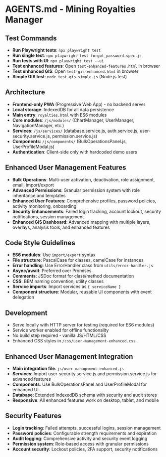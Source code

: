 # AGENTS.md - Mining Royalties Manager

## Test Commands
- **Run Playwright tests**: `npx playwright test`
- **Run single test**: `npx playwright test forgot_password.spec.js`
- **Run tests with UI**: `npx playwright test --ui`
- **Test enhanced features**: Open `test-enhanced-features.html` in browser
- **Test enhanced GIS**: Open `test-gis-enhanced.html` in browser
- **Simple GIS test**: `node test-gis-simple.js` (Node.js test)

## Architecture
- **Frontend-only PWA** (Progressive Web App) - no backend server
- **Local storage**: IndexedDB for all data persistence
- **Main entry**: `royalties.html` with ES6 modules
- **Core modules**: `/js/modules/` (ChartManager, UserManager, NavigationManager, etc.)
- **Services**: `/js/services/` (database.service.js, auth.service.js, user-security.service.js, permission.service.js)
- **Components**: `/js/components/` (BulkOperationsPanel.js, UserProfileModal.js)
- **Authentication**: Client-side only with hardcoded demo users

## Enhanced User Management Features
- **Bulk Operations**: Multi-user activation, deactivation, role assignment, email, import/export
- **Advanced Permissions**: Granular permission system with role inheritance and templates
- **Enhanced User Features**: Comprehensive profiles, password policies, activity monitoring, onboarding
- **Security Enhancements**: Failed login tracking, account lockout, security notifications, session management
- **Enhanced GIS Dashboard**: Advanced mapping with multiple layers, overlays, analysis tools, and enhanced features

## Code Style Guidelines
- **ES6 modules**: Use `import/export` syntax
- **File structure**: PascalCase for classes, camelCase for instances
- **Error handling**: Use ErrorHandler class from `utils/error-handler.js`
- **Async/await**: Preferred over Promises
- **Comments**: JSDoc format for class/method documentation
- **CSS**: BEM naming convention, utility classes
- **Service imports**: Import services as `{ serviceName }`
- **Component structure**: Modular, reusable UI components with event delegation

## Development
- Serve locally with HTTP server for testing (required for ES6 modules)
- Service worker enabled for offline functionality
- No build step required - vanilla JS/HTML/CSS
- Enhanced CSS styles in `/css/user-management-enhanced.css`

## Enhanced User Management Integration
- **Main integration file**: `js/user-management-enhanced.js`
- **Services**: Import user-security.service.js and permission.service.js for advanced features
- **Components**: Use BulkOperationsPanel and UserProfileModal for enhanced UI
- **Database**: Extended IndexedDB schema with security and audit stores
- **Responsive**: All enhanced features work on desktop, tablet, and mobile

## Security Features
- **Login tracking**: Failed attempts, successful logins, session management
- **Password policies**: Configurable strength requirements and expiration
- **Audit logging**: Comprehensive activity and security event logging
- **Permission system**: Role-based access with granular permissions
- **Account security**: Lockout policies, 2FA support, security notifications
